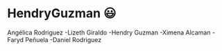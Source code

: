 # HendryGuzman :smiley:
Angélica Rodriguez
-Lizeth Giraldo
-Hendry Guzman
-Ximena Alcaman
-Faryd Peñuela
-Daniel Rodriguez
